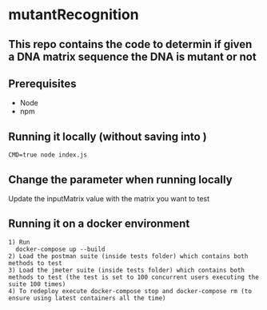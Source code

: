# mutantRecognition
## This repo contains the code to determin if given a DNA matrix sequence the DNA is mutant or not

## Prerequisites
* Node
* npm

## Running it locally (without saving into )
```
CMD=true node index.js
```

## Change the parameter when running locally
Update the inputMatrix value with the matrix you want to test

## Running it on a docker environment
```
1) Run
  docker-compose up --build
2) Load the postman suite (inside tests folder) which contains both methods to test
3) Load the jmeter suite (inside tests folder) which contains both methods to test (the test is set to 100 concurrent users executing the suite 100 times)
4) To redeploy execute docker-compose stop and docker-compose rm (to ensure using latest containers all the time)
```
